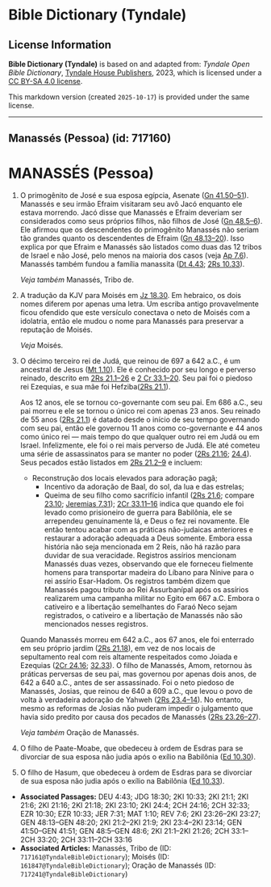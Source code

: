 # Bible Dictionary (Tyndale)

## License Information

**Bible Dictionary (Tyndale)** is based on and adapted from: _Tyndale Open Bible Dictionary_, [Tyndale House Publishers](https://tyndaleopenresources.com/), 2023, which is licensed under a [CC BY-SA 4.0 license](https://creativecommons.org/licenses/by-sa/4.0/legalcode.en).

This markdown version (created `2025-10-17`) is provided under the same license.



--------------------------------

## Manassés (Pessoa) (id: 717160)

MANASSÉS (Pessoa)
=================

1. O primogênito de José e sua esposa egípcia, Asenate ([Gn 41\.50–51](https://ref.ly/Gen41:50-Gen41:51)). Manassés e seu irmão Efraim visitaram seu avô Jacó enquanto ele estava morrendo. Jacó disse que Manassés e Efraim deveriam ser considerados como seus próprios filhos, não filhos de José ([Gn 48\.5–6](https://ref.ly/Gen48:5-Gen48:6)). Ele afirmou que os descendentes do primogênito Manassés não seriam tão grandes quanto os descendentes de Efraim ([Gn 48\.13–20](https://ref.ly/Gen48:13-Gen48:20)). Isso explica por que Efraim e Manassés são listados como duas das 12 tribos de Israel e não José, pelo menos na maioria dos casos (veja [Ap 7\.6](https://ref.ly/Rev7:6)). Manassés também fundou a família manassita ([Dt 4\.43](https://ref.ly/Deut4:43); [2Rs 10\.33](https://ref.ly/2Kgs10:33)).

    *Veja também* Manassés, Tribo de.

2. A tradução da KJV para Moisés em [Jz 18\.30](https://ref.ly/Judg18:30). Em hebraico, os dois nomes diferem por apenas uma letra. Um escriba antigo provavelmente ficou ofendido que este versículo conectava o neto de Moisés com a idolatria, então ele mudou o nome para Manassés para preservar a reputação de Moisés.

    *Veja* Moisés.

3. O décimo terceiro rei de Judá, que reinou de 697 a 642 a.C., é um ancestral de Jesus ([Mt 1\.10](https://ref.ly/Matt1:10)). Ele é conhecido por seu longo e perverso reinado, descrito em [2Rs 21\.1–26](https://ref.ly/2Kgs21:1-2Kgs21:26) e [2 Cr 33\.1–20](https://ref.ly/2Chr33:1-2Chr33:20). Seu pai foi o piedoso rei Ezequias, e sua mãe foi Hefziba([2Rs 21\.1](https://ref.ly/2Kgs21:1)).

    Aos 12 anos, ele se tornou co\-governante com seu pai. Em 686 a.C., seu pai morreu e ele se tornou o único rei com apenas 23 anos. Seu reinado de 55 anos ([2Rs 21\.1](https://ref.ly/2Kgs21:1)) é datado desde o início de seu tempo governando com seu pai, então ele governou 11 anos como co\-governante e 44 anos como único rei — mais tempo do que qualquer outro rei em Judá ou em Israel. Infelizmente, ele foi o rei mais perverso de Judá. Ele até cometeu uma série de assassinatos para se manter no poder ([2Rs 21\.16](https://ref.ly/2Kgs21:16); [24\.4](https://ref.ly/2Kgs24:4)). Seus pecados estão listados em [2Rs 21\.2–9](https://ref.ly/2Kgs21:2-2Kgs21:9) e incluem:

    * Reconstrução dos locais elevados para adoração pagã;
        * Incentivo da adoração de Baal, do sol, da lua e das estrelas;
        * Queima de seu filho como sacrifício infantil ([2Rs 21\.6](https://ref.ly/2Kgs21:6); compare [23\.10](https://ref.ly/2Kgs23:10); [Jeremias 7\.31](https://ref.ly/Jer7:31));
        [2Cr 33\.11–16](https://ref.ly/2Chr33:11-2Chr33:16) indica que quando ele foi levado como prisioneiro de guerra para Babilônia, ele se arrependeu genuinamente lá, e Deus o fez rei novamente. Ele então tentou acabar com as práticas não\-judaicas anteriores e restaurar a adoração adequada a Deus somente. Embora essa história não seja mencionada em 2 Reis, não há razão para duvidar de sua veracidade. Registros assírios mencionam Manassés duas vezes, observando que ele forneceu fielmente homens para transportar madeira do Líbano para Nínive para o rei assírio Esar\-Hadom. Os registros também dizem que Manassés pagou tributo ao Rei Assurbanípal após os assírios realizarem uma campanha militar no Egito em 667 a.C. Embora o cativeiro e a libertação semelhantes do Faraó Neco sejam registrados, o cativeiro e a libertação de Manassés não são mencionados nesses registros.

    Quando Manassés morreu em 642 a.C., aos 67 anos, ele foi enterrado em seu próprio jardim ([2Rs 21\.18](https://ref.ly/2Kgs21:18)), em vez de nos locais de sepultamento real com reis altamente respeitados como Joiada e Ezequias ([2Cr 24\.16](https://ref.ly/2Chr24:16); [32\.33](https://ref.ly/2Chr32:33)). O filho de Manassés, Amom, retornou às práticas perversas de seu pai, mas governou por apenas dois anos, de 642 a 640 a.C., antes de ser assassinado. Foi o neto piedoso de Manassés, Josias, que reinou de 640 a 609 a.C., que levou o povo de volta à verdadeira adoração de Yahweh ([2Rs 23\.4–14](https://ref.ly/2Kgs23:4-2Kgs23:14)). No entanto, mesmo as reformas de Josias não puderam impedir o julgamento que havia sido predito por causa dos pecados de Manassés ([2Rs 23\.26–27](https://ref.ly/2Kgs23:26-2Kgs23:27)).

    *Veja também* Oração de Manassés.

4. O filho de Paate\-Moabe, que obedeceu à ordem de Esdras para se divorciar de sua esposa não judia após o exílio na Babilônia ([Ed 10\.30](https://ref.ly/Ezra10:30)).
5. O filho de Hasum, que obedeceu à ordem de Esdras para se divorciar de sua esposa não judia após o exílio na Babilônia ([Ed 10\.33](https://ref.ly/Ezra10:33)).

* **Associated Passages:** DEU 4:43; JDG 18:30; 2KI 10:33; 2KI 21:1; 2KI 21:6; 2KI 21:16; 2KI 21:18; 2KI 23:10; 2KI 24:4; 2CH 24:16; 2CH 32:33; EZR 10:30; EZR 10:33; JER 7:31; MAT 1:10; REV 7:6; 2KI 23:26–2KI 23:27; GEN 48:13–GEN 48:20; 2KI 21:2–2KI 21:9; 2KI 23:4–2KI 23:14; GEN 41:50–GEN 41:51; GEN 48:5–GEN 48:6; 2KI 21:1–2KI 21:26; 2CH 33:1–2CH 33:20; 2CH 33:11–2CH 33:16
* **Associated Articles:** Manassés, Tribo de (ID: `717161@TyndaleBibleDictionary`); Moisés (ID: `161847@TyndaleBibleDictionary`); Oração de Manassés (ID: `717241@TyndaleBibleDictionary`)

